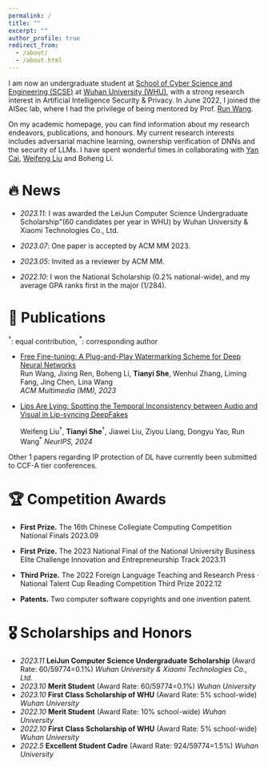 ```yaml
---
permalink: /
title: ""
excerpt: ""
author_profile: true
redirect_from: 
  - /about/
  - /about.html
---
```


<span class='anchor' id='about-me'></span>

I am now an undergraduate student at [School of Cyber Science and Engineering (SCSE)](http://cse.whu.edu.cn/index.htm) at [Wuhan University (WHU)](https://www.whu.edu.cn/), with a strong research interest in Artificial Intelligence Security & Privacy. In June 2022, I joined the AISec lab, where I had the privilege of being mentored by Prof. [Run Wang](https://wangrun.github.io/). 

On my academic homepage, you can find information about my research endeavors, publications, and honours. My current research interests includes adversarial machine learning, ownership verification of DNNs and the security of LLMs. I have spent wonderful times in collaborating with [Yan Cai](https://cyccyyycyc.github.io/), [Weifeng Liu](https://aaroncomo.github.io/) and Boheng Li.


# 🔥 News

- *2023.11*: I was awarded the LeiJun Computer Science Undergraduate Scholarship"(60 candidates per year in WHU) by Wuhan University & Xiaomi Technologies Co., Ltd.

- *2023.07*: One paper is accepted by ACM MM 2023.

- *2023.05*: Invited as a reviewer by ACM MM.

- *2022.10*: I won the National Scholarship (0.2% national-wide), and my average GPA ranks first in the major (1/284).

  

# 📝 Publications 

$^\dagger$: equal contribution, $^*$: corresponding author

<!-- ## 🤖️ AI Security, Privacy & Intellectual Property (IP) Protection -->

- [Free Fine-tuning: A Plug-and-Play Watermarking Scheme for Deep Neural Networks](https://arxiv.org/abs/2210.07809)   
  Run Wang, Jixing Ren, Boheng Li, **Tianyi She**, Wenhui Zhang, Liming Fang, Jing Chen, Lina Wang  
  *ACM Multimedia (MM), 2023*

- [Lips Are Lying: Spotting the Temporal Inconsistency between Audio and Visual in Lip-syncing DeepFakes](https://arxiv.org/abs/2401.15668)  

  Weifeng Liu$^\dagger$, **Tianyi She**$^\dagger$, Jiawei Liu, Ziyou Liang, Dongyu Yao, Run Wang$^{\ast}$
  *NeurIPS, 2024*

Other 1 papers regarding IP protection of DL have currently been submitted to CCF-A tier conferences.
<!-- ## 🖨️ Preprints & In Submission -->


# 🏆 Competition Awards

- **First Prize.** The 16th Chinese Collegiate Computing Competition National Finals  2023.09

- **First Prize.** The 2023 National Final of the National University Business Elite Challenge Innovation and Entrepreneurship Track 2023.11

- **Third Prize.** The 2022 Foreign Language Teaching and Research Press · National Talent Cup Reading Competition Third Prize 2022.12
  
- **Patents.** Two computer software copyrights and one invention patent.
  

# 🎖 Scholarships and Honors

- *2023.11* **LeiJun Computer Science Undergraduate Scholarship** (Award Rate: 60/59774=0.1%) *Wuhan University & Xiaomi Technologies Co., Ltd.*
- *2023.10* **Merit Student** (Award Rate: 60/59774=0.1%) *Wuhan University*
- *2023.10* **First Class Scholarship of WHU** (Award Rate: 5% school-wide) *Wuhan University* 
- *2022.10* **Merit Student**  (Award Rate: 10% school-wide) *Wuhan University* 
- *2022.10* **First Class Scholarship of WHU** (Award Rate: 5% school-wide) *Wuhan University* 
- *2022.5* **Excellent Student Cadre** (Award Rate: 924/59774=1.5%) *Wuhan University*
